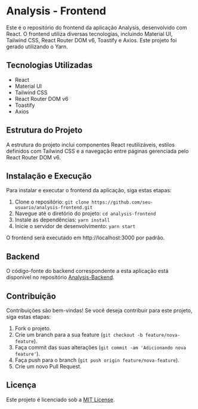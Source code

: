 # Analysis - Frontend

Este é o repositório do frontend da aplicação Analysis, desenvolvido com React. O frontend utiliza diversas tecnologias, incluindo Material UI, Tailwind CSS, React Router DOM v6, Toastify e Axios. Este projeto foi gerado utilizando o Yarn.

## Tecnologias Utilizadas

- React
- Material UI
- Tailwind CSS
- React Router DOM v6
- Toastify
- Axios

## Estrutura do Projeto

A estrutura do projeto inclui componentes React reutilizáveis, estilos definidos com Tailwind CSS e a navegação entre páginas gerenciada pelo React Router DOM v6.

## Instalação e Execução

Para instalar e executar o frontend da aplicação, siga estas etapas:

1. Clone o repositório: `git clone https://github.com/seu-usuario/analysis-frontend.git`
2. Navegue até o diretório do projeto: `cd analysis-frontend`
3. Instale as dependências: `yarn install`
4. Inicie o servidor de desenvolvimento: `yarn start`

O frontend será executado em http://localhost:3000 por padrão.

## Backend

O código-fonte do backend correspondente a esta aplicação está disponível no repositório [Analysis-Backend](../backend).

## Contribuição

Contribuições são bem-vindas! Se você deseja contribuir para este projeto, siga estas etapas:

1. Fork o projeto.
2. Crie um branch para a sua feature (`git checkout -b feature/nova-feature`).
3. Faça commit das suas alterações (`git commit -am 'Adicionando nova feature'`).
4. Faça push para o branch (`git push origin feature/nova-feature`).
5. Crie um novo Pull Request.

## Licença

Este projeto é licenciado sob a [MIT License](LICENSE).
